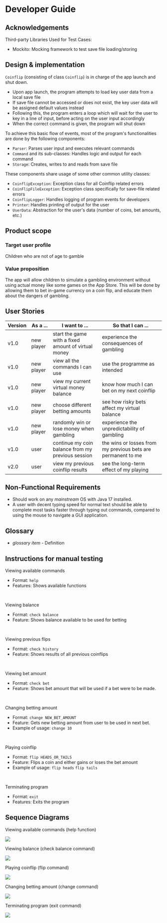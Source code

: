 # Developer Guide

## Acknowledgements

Third-party Libraries Used for Test Cases:

* Mockito: Mocking framework to test save file loading/storing

## Design & implementation

`Coinflip` (consisting of class `Coinflip`) is in charge of the app launch and shut down.

* Upon app launch, the program attempts to load key user data from a local save file
* If save file cannot be accessed or does not exist, the key user data will be assigned default values instead
* Following this, the program enters a loop which will wait for the user to key in a line of input,
  before acting on the user input accordingly
* When the correct command is given, the program will shut down

To achieve this basic flow of events, most of the program's functionalities are done by the following components:

* `Parser`: Parses user input and executes relevant commands
* `Command` and its sub-classes: Handles logic and output for each command
* `Storage`: Creates, writes to and reads from save file

These components share usage of some other common utility classes:

* `CoinflipException`: Exception class for all Coinflip related errors
* `CoinFlipFileException`: Exception class specifically for save-file related errors
* `CoinflipLogger`: Handles logging of program events for developers
* `Printer`: Handles printing of output for the user
* `UserData`: Abstraction for the user's data (number of coins, bet amounts, etc.)

## Product scope

### Target user profile

Children who are not of age to gamble

### Value proposition

The app will allow children to simulate a gambling environment without using actual money
like some games on the App Store. This will be done by allowing them to bet in-game currency
on a coin flip, and educate them about the dangers of gambling.

## User Stories

| Version | As a ...   | I want to ...                                       | So that I can ...                                            |
|---------|------------|-----------------------------------------------------|--------------------------------------------------------------|
| v1.0    | new player | start the game with a fixed amount of virtual money | experience the consequences of gambling                      |
| v1.0    | new player | view all the commands I can use                     | use the programme as intended                                |
| v1.0    | new player | view my current virtual money balance               | know how much I can bet on my next coinflip                  |
| v1.0    | new player | choose different betting amounts                    | see how risky bets affect my virtual balance                 |
| v1.0    | new player | randomly win or lose money when gambling            | experience the unpredictability of gambling                  |
| v1.0    | user       | continue my coin balance from my previous session   | the wins or losses from my previous bets are permanent to me |
| v2.0    | user       | view my previous coinflip results                   | see the long-term effect of my playing                       |

## Non-Functional Requirements

* Should work on any _mainstream_ OS with Java 17 installed.
* A user with decent typing speed for normal text should be able to complete most tasks faster through typing out
  commands, compared to using the mouse to navigate a GUI application.

## Glossary

* *glossary item* - Definition

## Instructions for manual testing

Viewing available commands

* Format: `help`
* Features: Shows available functions

<br>

Viewing balance

* Format: `check balance`
* Feature: Shows balance available to be used for betting

<br>

Viewing previous flips

* Format: `check history`
* Feature: Shows results of all previous coinflips

<br>

Viewing bet amount

* Format: `check bet`
* Feature: Shows bet amount that will be used if a bet were to be made.

<br>

Changing betting amount

* Format: `change NEW_BET_AMOUNT`
* Feature: Gets new betting amount from user to be used in next bet.
* Example of usage:
  `change 10`

<br>

Playing coinflip

* Format: `flip HEADS_OR_TAILS`
* Feature: Flips a coin and either gains or loses the bet amount
* Example of usage:
  `flip heads`
  `flip tails`

<br>

Terminating program

* Format: `exit`
* Features: Exits the program

## Sequence Diagrams

Viewing available commands (help function)

![](./diagrams/help.svg)

Viewing balance (check balance command)

![](./diagrams/checkbalance.svg)

Playing coinflip (flip command)

![](./diagrams/flip.svg)

Changing betting amount (change command)

![](./diagrams/change.svg)

Terminating program (exit command)

![](./diagrams/exit.svg)